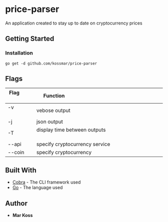# price-parser
An application created to stay up to date on cryptocurrency prices

## Getting Started

### Installation
```
go get -d github.com/kossmar/price-parser
```

## Flags

| Flag             | Function                                                                     |
|------------------|------------------------------------------------------------------------------|
| -v               | vebose output                                                                |
| -j               | json output                                                                  |
| -T               | display time between outputs                                                 |
| --api            | specify cryptocurrency service                                               |
| --coin           | specify cryptocurrency                                                       |

## Built With

* [Cobra](https://github.com/spf13/cobra) - The CLI framework used
* [Go](https://golang.org/doc/) - The language used

## Author

* **Mar Koss**
